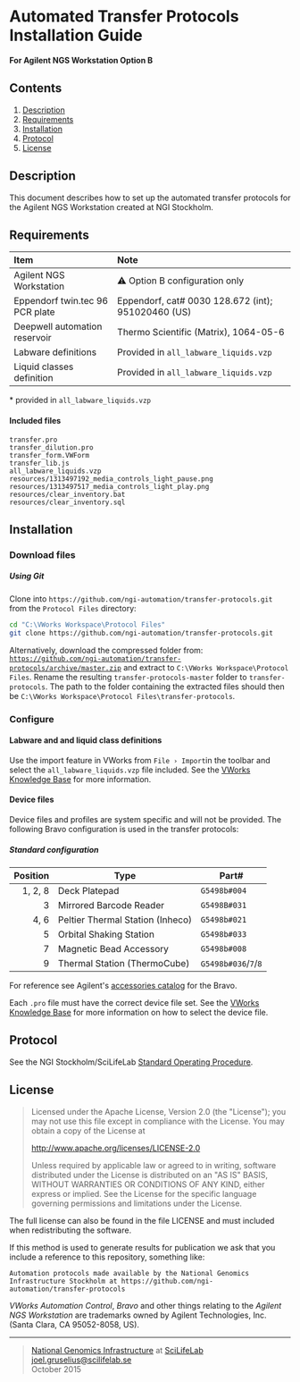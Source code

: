 # Automated Transfer Protocols Installation Guide #
**For Agilent NGS Workstation Option B**

## Contents ##
1. [Description](#Description)
2. [Requirements](#requirements)
3. [Installation](#installation)
4. [Protocol](#protocol)
5. [License](#license)

## Description ##
This document describes how to set up the automated transfer protocols for the Agilent NGS Workstation created at NGI Stockholm.

## Requirements ##
Item                                 | Note
:------------------------------------|:---------
Agilent NGS Workstation              | :warning: Option B configuration only
Eppendorf twin.tec 96 PCR plate      | Eppendorf, cat# 0030 128.672 (int); 951020460 (US)
Deepwell automation reservoir        | Thermo Scientific (Matrix), 1064-05-6
Labware definitions                  | Provided in `all_labware_liquids.vzp`
Liquid classes definition            | Provided in `all_labware_liquids.vzp`

\* provided in `all_labware_liquids.vzp`

#### Included files ####
```
transfer.pro
transfer_dilution.pro
transfer_form.VWForm
transfer_lib.js
all_labware_liquids.vzp
resources/1313497192_media_controls_light_pause.png
resources/1313497517_media_controls_light_play.png
resources/clear_inventory.bat
resources/clear_inventory.sql
```

## Installation ##
### Download files ###

##### Using Git #####
Clone into `https://github.com/ngi-automation/transfer-protocols.git` from the `Protocol Files` directory:

```bash
cd "C:\VWorks Workspace\Protocol Files"
git clone https://github.com/ngi-automation/transfer-protocols.git
```

Alternatively, download the compressed folder from:
[`https://github.com/ngi-automation/transfer-protocols/archive/master.zip`][zip]
and extract to `C:\VWorks Workspace\Protocol Files`. Rename the resulting `transfer-protocols-master` folder to `transfer-protocols`. The path to the folder containing the extracted files should then be `C:\VWorks Workspace\Protocol Files\transfer-protocols`.

### Configure ###
#### Labware and and liquid class definitions ####
Use the import feature in VWorks from `File › Import`in the toolbar and select the `all_labware_liquids.vzp` file included. See the [VWorks Knowledge Base][import] for more information.

#### Device files ####
Device files and profiles are system specific and will not be provided. The following Bravo configuration is used in the transfer protocols:

##### Standard configuration #####
Position | Type | Part#
-------: | ---- | -----
1, 2, 8  | Deck Platepad | `G5498b#004`
3        | Mirrored Barcode Reader | `G5498B#031`
4, 6     | Peltier Thermal Station (Inheco) | `G5498b#021`
5        | Orbital Shaking Station | `G5498b#033`
7        | Magnetic Bead Accessory | `G5498b#008`
9        | Thermal Station (ThermoCube) | `G5498b#036`/`7`/`8`

For reference see Agilent's [accessories catalog][catalog] for the Bravo.

Each `.pro` file must have the correct device file set. See the [VWorks Knowledge Base][device-file] for more information on how to select the device file.

## Protocol ##

See the NGI Stockholm/SciLifeLab [Standard Operating Procedure][sop].

## License ##
> Licensed under the Apache License, Version 2.0 (the "License");
> you may not use this file except in compliance with the License.
> You may obtain a copy of the License at
> 
> http://www.apache.org/licenses/LICENSE-2.0
>
> Unless required by applicable law or agreed to in writing, software
> distributed under the License is distributed on an "AS IS" BASIS,
> WITHOUT WARRANTIES OR CONDITIONS OF ANY KIND, either express or implied.
> See the License for the specific language governing permissions and limitations under the License.

The full license can also be found in the file LICENSE and must included when redistributing the software.

If this method is used to generate results for publication we ask that you include a reference to this repository, something like:
```
Automation protocols made available by the National Genomics Infrastructure Stockholm at https://github.com/ngi-automation/transfer-protocols
```
*VWorks Automation Control*, *Bravo* and other things relating to the *Agilent NGS Workstation* are trademarks owned by Agilent Technologies, Inc. (Santa Clara, CA 95052-8058, US).

[email]: mailto:joel.gruselius@scilifelab.se "E-mail author"
[ngi]: https://www.scilifelab.se/facilities/ngi-stockholm/ "NGI Stockholm"
[scilife]: https://www.scilifelab.se "SciLifeLab"
[zip]: https://github.com/ngi-automation/transfer-protocols/archive/master.zip
[import]: http://www.velocity11.com/techdocs/AutomationSolutionsKB/vworks4_ug/11_Troubleshooting.15.03.html#2005458
[catalog]: http://www.chem.agilent.com/Library/catalogs/Public/5991-0369EN.pdf
[sop]: https://goo.gl/6FvStU
[device-file]: http://www.velocity11.com/techdocs/AutomationSolutionsKB/vworks4_ug/02_CreateProtocolBasic.04.08.html#1981042

---

>[National Genomics Infrastructure][ngi] at [SciLifeLab][scilife]  
<joel.gruselius@scilifelab.se>  
October 2015
